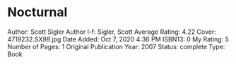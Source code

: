 # Nocturnal

Author: Scott Sigler
Author l-f: Sigler, Scott
Average Rating: 4.22
Cover: 4719232._SX98_.jpg
Date Added: Oct 7, 2020 4:36 PM
ISBN13: 0
My Rating: 5
Number of Pages: 1
Original Publication Year: 2007
Status: complete
Type: Book
